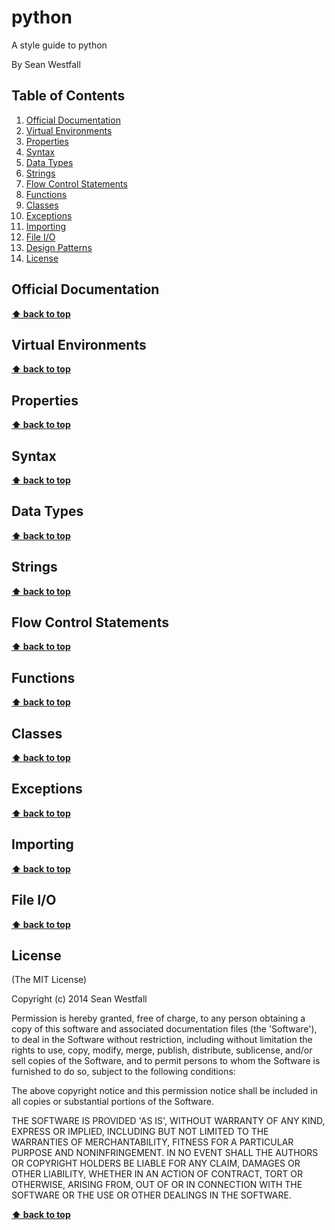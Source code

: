 python
========

A style guide to python

By Sean Westfall

## Table of Contents
  1. [Official Documentation](#official-documentation)
  1. [Virtual Environments](#virtual-environments)
  1. [Properties](#properties)
  1. [Syntax](#syntax)
  1. [Data Types](#data-types)
  1. [Strings](#strings)
  1. [Flow Control Statements](#flow-control-statements)
  1. [Functions](#functions)
  1. [Classes](#classes)
  1. [Exceptions](#exceptions)
  1. [Importing](#importing)
  1. [File I/O](#file-i/0)
  1. [Design Patterns](#design-patterns)
  1. [License](#license)

## Official Documentation

**[⬆ back to top](#table-of-contents)**

## Virtual Environments

**[⬆ back to top](#table-of-contents)**

## Properties

**[⬆ back to top](#table-of-contents)**

## Syntax

**[⬆ back to top](#table-of-contents)**

## Data Types

**[⬆ back to top](#table-of-contents)**

## Strings

**[⬆ back to top](#table-of-contents)**

## Flow Control Statements

**[⬆ back to top](#table-of-contents)**

## Functions

**[⬆ back to top](#table-of-contents)**

## Classes

**[⬆ back to top](#table-of-contents)**

## Exceptions

**[⬆ back to top](#table-of-contents)**

## Importing

**[⬆ back to top](#table-of-contents)**

## File I/O

**[⬆ back to top](#table-of-contents)**

## License

(The MIT License)

Copyright (c) 2014 Sean Westfall

Permission is hereby granted, free of charge, to any person obtaining
a copy of this software and associated documentation files (the
'Software'), to deal in the Software without restriction, including
without limitation the rights to use, copy, modify, merge, publish,
distribute, sublicense, and/or sell copies of the Software, and to
permit persons to whom the Software is furnished to do so, subject to
the following conditions:

The above copyright notice and this permission notice shall be
included in all copies or substantial portions of the Software.

THE SOFTWARE IS PROVIDED 'AS IS', WITHOUT WARRANTY OF ANY KIND,
EXPRESS OR IMPLIED, INCLUDING BUT NOT LIMITED TO THE WARRANTIES OF
MERCHANTABILITY, FITNESS FOR A PARTICULAR PURPOSE AND NONINFRINGEMENT.
IN NO EVENT SHALL THE AUTHORS OR COPYRIGHT HOLDERS BE LIABLE FOR ANY
CLAIM, DAMAGES OR OTHER LIABILITY, WHETHER IN AN ACTION OF CONTRACT,
TORT OR OTHERWISE, ARISING FROM, OUT OF OR IN CONNECTION WITH THE
SOFTWARE OR THE USE OR OTHER DEALINGS IN THE SOFTWARE.

**[⬆ back to top](#table-of-contents)**
